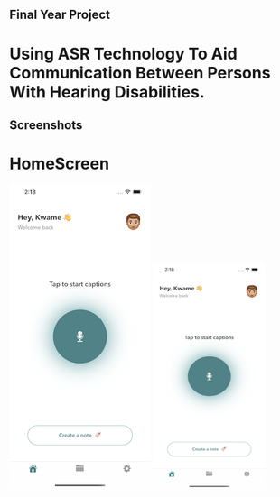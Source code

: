 ## Final Year Project

# Using ASR Technology To Aid Communication Between Persons With Hearing Disabilities.


## Screenshots
# HomeScreen
![](VR_App/Assets.xcassets/homeScreen.imageset/homeScreen.png)
<img src="VR_App/Assets.xcassets/homeScreen.imageset/homeScreen.png"  width="200" height="400">
